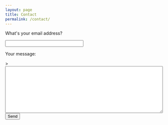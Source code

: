```yaml
---
layout: page
title: Contact
permalink: /contact/
---
```


<form action="http://formspree.io/mail@randideo.com" method="POST">
<p>What's your email address?</p>
<input name="_replyto" style="width: 250px;" type="email" />
 <p>Your message:</p>>
<textarea name="body" style="height: 150px; padding: 5px; width: 100%;"></textarea>
  <input type="submit" value="Send" />
</form>
